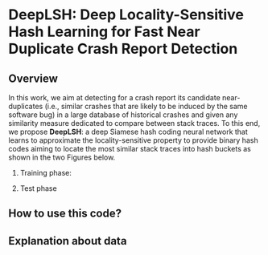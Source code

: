 # DeepLSH: Deep Locality-Sensitive Hash Learning for Fast Near Duplicate Crash Report Detection

## Overview
In this work, we aim at detecting for a crash report its candidate near-duplicates (i.e., similar crashes that are likely to be induced by the same software bug) in a large database of historical crashes and given any similarity measure dedicated to compare between stack traces. To this end, we propose **DeepLSH**: a deep Siamese hash coding neural network that learns to approximate the locality-sensitive property to provide binary hash codes aiming to locate the most similar stack traces into hash buckets as shown in the two Figures below.

1. Training phase:

2. Test phase



## How to use this code?


## Explanation about data

